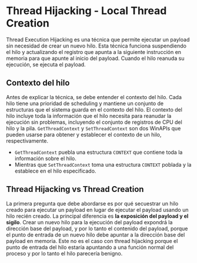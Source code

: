 # Thread Hijacking - Local Thread Creation
Thread Execution Hijacking es una técnica que permite ejecutar un payload sin necesidad de crear un nuevo hilo. Esta técnica funciona suspendiendo el hilo y actualizando el registro que apunta a la siguiente instrucción en memoria para que apunte al inicio del payload. Cuando el hilo reanuda su ejecución, se ejecuta el payload.

## Contexto del hilo

Antes de explicar la técnica, se debe entender el contexto del hilo. Cada hilo tiene una prioridad de scheduling y mantiene un conjunto de estructuras que el sistema guarda en el contexto del hilo. El contexto del hilo incluye toda la información que el hilo necesita para reanudar la ejecución sin problemas, incluyendo el conjunto de registros de CPU del hilo y la pila.
`GetThreadContext` y `SetThreadContext` son dos WinAPIs que pueden usarse para obtener y establecer el contexto de un hilo, respectivamente.

- `GetThreadContext` puebla una estructura `CONTEXT` que contiene toda la información sobre el hilo.
- Mientras que `SetThreadContext` toma una estructura `CONTEXT` poblada y la establece en el hilo especificado.

## Thread Hijacking vs Thread Creation

La primera pregunta que debe abordarse es por qué secuestrar un hilo creado para ejecutar un payload en lugar de ejecutar el payload usando un hilo recién creado.
La principal diferencia es **la exposición del payload y el sigilo**. Crear un nuevo hilo para la ejecución del payload expondrá la dirección base del payload, y por lo tanto el contenido del payload, porque el punto de entrada de un nuevo hilo debe apuntar a la dirección base del payload en memoria. Este no es el caso con thread hijacking porque el punto de entrada del hilo estaría apuntando a una función normal del proceso y por lo tanto el hilo parecería benigno.